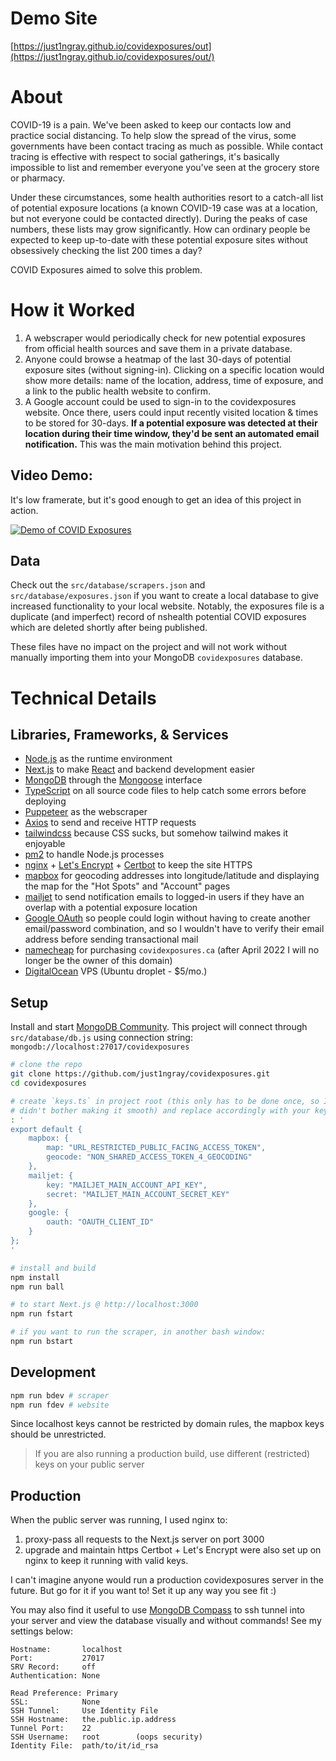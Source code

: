 # Demo Site
[https://just1ngray.github.io/covidexposures/out](https://just1ngray.github.io/covidexposures/out/)

# About
COVID-19 is a pain. We've been asked to keep our contacts low and practice social distancing.
To help slow the spread of the virus, some governments have been contact tracing as much as possible.
While contact tracing is effective with respect to social gatherings, it's basically impossible to
list and remember everyone you've seen at the grocery store or pharmacy.

Under these circumstances, some health authorities resort to a catch-all list of potential exposure
locations (a known COVID-19 case was at a location, but not everyone could be contacted directly).
During the peaks of case numbers, these lists may grow significantly. How can ordinary people be
expected to keep up-to-date with these potential exposure sites without obsessively checking the list
200 times a day?

COVID Exposures aimed to solve this problem.


# How it Worked
1.  A webscraper would periodically check for new potential exposures from official health sources and
    save them in a private database.
2.  Anyone could browse a heatmap of the last 30-days of potential exposure sites (without signing-in).
    Clicking on a specific location would show more details: name of the location, address, time of
    exposure, and a link to the public health website to confirm.
3.  A Google account could be used to sign-in to the covidexposures website. Once there, users could
    input recently visited location & times to be stored for 30-days. **If a potential exposure was
    detected at their location during their time window, they'd be sent an automated email notification.**
    This was the main motivation behind this project.

## Video Demo:
It's low framerate, but it's good enough to get an idea of this project in action.

[![Demo of COVID Exposures](http://img.youtube.com/vi/IoVKegt8ZPI/0.jpg)](http://www.youtube.com/watch?v=IoVKegt8ZPI "Demo of COVID Exposures")

## Data
Check out the `src/database/scrapers.json` and `src/database/exposures.json` if you want to create a
local database to give increased functionality to your local website. Notably, the exposures file is a
duplicate (and imperfect) record of nshealth potential COVID exposures which are deleted shortly
after being published.

These files have no impact on the project and will not work without manually importing them into your
MongoDB `covidexposures` database.


# Technical Details
## Libraries, Frameworks, & Services
-   [Node.js](https://nodejs.org/en/) as the runtime environment
-   [Next.js](https://nextjs.org) to make [React](https://reactjs.org) and backend development easier
-   [MongoDB](https://www.mongodb.com) through the [Mongoose](https://mongoosejs.com) interface
-   [TypeScript](https://www.typescriptlang.org) on all source code files to help catch some errors before
    deploying
-   [Puppeteer](https://pptr.dev) as the webscraper
-   [Axios](https://axios-http.com) to send and receive HTTP requests
-   [tailwindcss](https://tailwindcss.com) because CSS sucks, but somehow tailwind makes it enjoyable
-   [pm2](https://www.npmjs.com/package/pm2) to handle Node.js processes
-   [nginx](https://nginx.org/en/) + [Let's Encrypt](https://letsencrypt.org) +
    [Certbot](https://certbot.eff.org) to keep the site HTTPS
-   [mapbox](https://www.mapbox.com) for geocoding addresses into longitude/latitude and displaying
    the map for the "Hot Spots" and "Account" pages
-   [mailjet](https://www.mailjet.com) to send notification emails to logged-in users if they have an
    overlap with a potential exposure location
-   [Google OAuth](https://developers.google.com/identity/protocols/oauth2) so people could login without
    having to create another email/password combination, and so I wouldn't have to verify their email
    address before sending transactional mail
-   [namecheap](https://www.namecheap.com) for purchasing `covidexposures.ca` (after April 2022 I will
    no longer be the owner of this domain)
-   [DigitalOcean](https://www.digitalocean.com) VPS (Ubuntu droplet - $5/mo.)

## Setup
Install and start [MongoDB Community](https://docs.mongodb.com/manual/installation/). This project will
connect through `src/database/db.js` using connection string: `mongodb://localhost:27017/covidexposures`
```bash
# clone the repo
git clone https://github.com/just1ngray/covidexposures.git
cd covidexposures

# create `keys.ts` in project root (this only has to be done once, so I
# didn't bother making it smooth) and replace accordingly with your keys
: '
export default {
    mapbox: {
        map: "URL_RESTRICTED_PUBLIC_FACING_ACCESS_TOKEN",
        geocode: "NON_SHARED_ACCESS_TOKEN_4_GEOCODING"
    },
    mailjet: {
        key: "MAILJET_MAIN_ACCOUNT_API_KEY",
        secret: "MAILJET_MAIN_ACCOUNT_SECRET_KEY"
    },
    google: {
        oauth: "OAUTH_CLIENT_ID"
    }
};
'

# install and build
npm install
npm run ball

# to start Next.js @ http://localhost:3000
npm run fstart

# if you want to run the scraper, in another bash window:
npm run bstart
```

## Development
```bash
npm run bdev # scraper
npm run fdev # website
```
Since localhost keys cannot be restricted by domain rules, the mapbox keys should be unrestricted.
> If you are also running a production build, use different (restricted) keys on your public server

## Production
When the public server was running, I used nginx to:
1. proxy-pass all requests to the Next.js server on port 3000
2. upgrade and maintain https
Certbot + Let's Encrypt were also set up on nginx to keep it running with valid keys.

I can't imagine anyone would run a production covidexposures server in the future. But go for it if
you want to! Set it up any way you see fit :)

You may also find it useful to use [MongoDB Compass](https://www.mongodb.com/products/compass) to
ssh tunnel into your server and view the database visually and without commands! See my settings below:
```
Hostname:       localhost
Port:           27017
SRV Record:     off
Authentication: None

Read Preference: Primary
SSL:            None
SSH Tunnel:     Use Identity File
SSH Hostname:   the.public.ip.address
Tunnel Port:    22
SSH Username:   root        (oops security)
Identity File:  path/to/it/id_rsa
```